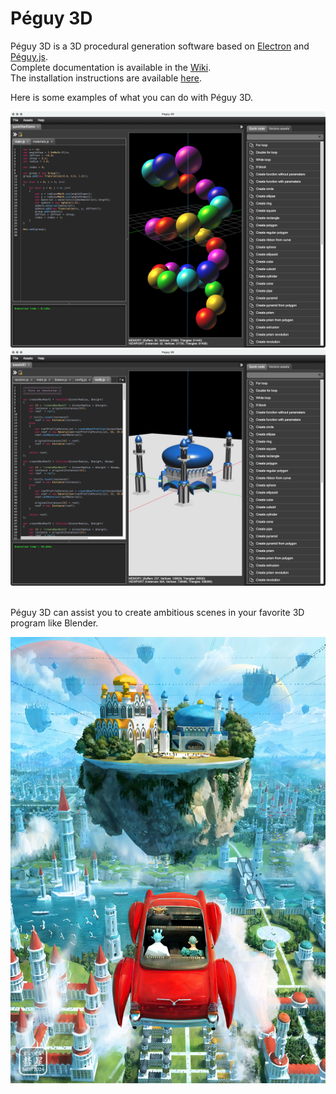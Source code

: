 # Péguy 3D
Péguy 3D is a 3D procedural generation software based on [Electron](https://www.electronjs.org/) and [Péguy.js](https://github.com/Killfaeh/Peguy.js).<br/>
Complete documentation is available in the [Wiki](https://github.com/Killfaeh/Peguy3D/wiki).<br/>
The installation instructions are available [here](https://github.com/Killfaeh/Peguy3D/wiki/Installation).<br/>

Here is some examples of what you can do with Péguy 3D.<br/>

<div align="center">
<img src="https://github.com/Killfaeh/Peguy3D/raw/main/Wiki/Start/BasicUse/interface-01.png?raw=true"><br/>
<img src="https://github.com/Killfaeh/Peguy3D/raw/main/Wiki/Gallery/capture-temple-1.png?raw=true">
</div></br>

Péguy 3D can assist you to create ambitious scenes in your favorite 3D program like Blender.<br/>

<div align="center">
<img src="https://github.com/Killfaeh/Peguy3D/raw/main/Wiki/Gallery/sci-fi-city.jpg?raw=true">
</div>
